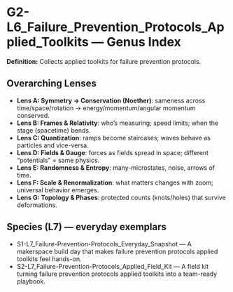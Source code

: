 # G2-L6_Failure_Prevention_Protocols_Applied_Toolkits — Genus Index
**Definition:** Collects applied toolkits for failure prevention protocols.

## Overarching Lenses

- **Lens A: Symmetry -> Conservation (Noether)**: sameness across time/space/rotation → energy/momentum/angular momentum conserved.
- **Lens B: Frames & Relativity**: who’s measuring; speed limits; when the stage (spacetime) bends.
- **Lens C: Quantization**: ramps become staircases; waves behave as particles and vice-versa.
- **Lens D: Fields & Gauge**: forces as fields spread in space; different “potentials” = same physics.
- **Lens E: Randomness & Entropy**: many-microstates, noise, arrows of time.
- **Lens F: Scale & Renormalization**: what matters changes with zoom; universal behavior emerges.
- **Lens G: Topology & Phases**: protected counts (knots/holes) that survive deformations.

## Species (L7) — everyday exemplars
- S1-L7_Failure-Prevention-Protocols_Everyday_Snapshot — A makerspace build day that makes failure prevention protocols applied toolkits feel hands-on.
- S2-L7_Failure-Prevention-Protocols_Applied_Field_Kit — A field kit turning failure prevention protocols applied toolkits into a team-ready playbook.

